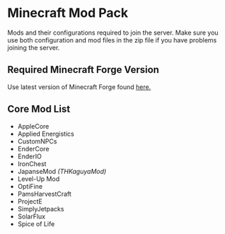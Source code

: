 # Minecraft Mod Pack
Mods and their configurations required to join the server. Make sure you use both configuration and mod files in the zip file if you have problems joining the server.

## Required Minecraft Forge Version
Use latest version of Minecraft Forge found [here.](https://files.minecraftforge.net/maven/net/minecraftforge/forge/index_1.7.10.html)

## Core Mod List
* AppleCore
* Applied Energistics
* CustomNPCs
* EnderCore
* EnderIO
* IronChest
* JapanseMod _(THKaguyaMod)_
* Level-Up Mod
* OptiFine
* PamsHarvestCraft
* ProjectE
* SimplyJetpacks
* SolarFlux
* Spice of Life
